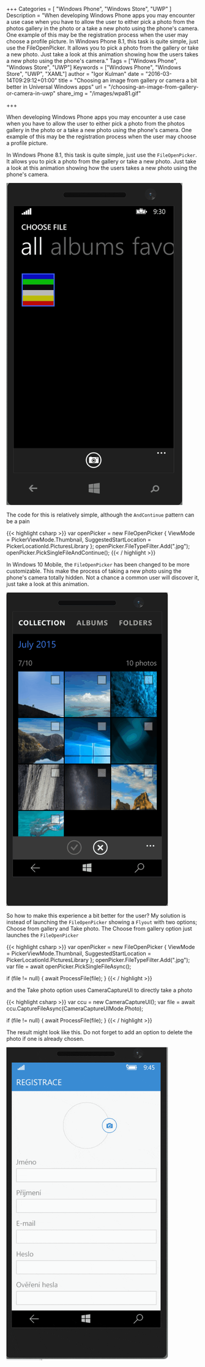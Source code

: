 +++
Categories = [ "Windows Phone", "Windows Store", "UWP" ]
Description = "When developing Windows Phone apps you may encounter a use case when you have to allow the user to either pick a photo from the photos gallery in the photo or a take a new photo using the phone's camera. One example of this may be the registration process when the user may choose a profile picture. In Windows Phone 8.1, this task is quite simple, just use the FileOpenPicker. It allows you to pick a photo from the gallery or take a new photo. Just take a look at this animation showing how the users takes a new photo using the phone's camera."
Tags = ["Windows Phone", "Windows Store", "UWP"]
Keywords = ["Windows Phone", "Windows Store", "UWP", "XAML"]
author = "Igor Kulman"
date = "2016-03-14T09:29:12+01:00"
title = "Choosing an image from gallery or camera a bit better in Universal Windows apps"
url = "/choosing-an-image-from-gallery-or-camera-in-uwp"
share_img = "/images/wpa81.gif"

+++

When developing Windows Phone apps you may encounter a use case when you have to allow the user to either pick a photo from the photos gallery in the photo or a take a new photo using the phone's camera. One example of this may be the registration process when the user may choose a profile picture.

In Windows Phone 8.1, this task is quite simple, just use the `FileOpenPicker`. It allows you to pick a photo from the gallery or take a new photo. Just take a look at this animation showing how the users takes a new photo using the phone's camera.

![FileOpenPicker in Windows Phone 8.1](wpa81.gif)

<!--more-->

The code for this is relatively simple, although the `AndContinue` pattern can be a pain

{{< highlight csharp >}}
var openPicker = new FileOpenPicker
{
    ViewMode = PickerViewMode.Thumbnail,
    SuggestedStartLocation = PickerLocationId.PicturesLibrary
};
openPicker.FileTypeFilter.Add(".jpg");
openPicker.PickSingleFileAndContinue();
{{< / highlight >}}

In Windows 10 Mobile, the `FileOpenPicker` has been changed to be more customizable. This make the process of  taking a new photo using the phone's camera totally hidden. Not a chance a common user will discover it, just take a look at this animation.

![Gallery picker](uwp.gif)

So how to make this experience a bit better for the user? My solution is instead of launching the `FileOpenPicker` showing a `Flyout` with two options; Choose from gallery and Take photo. The Choose from gallery option just launches the `FileOpenPicker`

{{< highlight csharp >}}
var openPicker = new FileOpenPicker
{
    ViewMode = PickerViewMode.Thumbnail,
    SuggestedStartLocation = PickerLocationId.PicturesLibrary
};
openPicker.FileTypeFilter.Add(".jpg");
var file = await openPicker.PickSingleFileAsync();

if (file != null)
{
    await ProcessFile(file);
}
{{< / highlight >}}

and the Take photo option uses CameraCaptureUI to directly take a photo

{{< highlight csharp >}}
var ccu = new CameraCaptureUI();
var file = await ccu.CaptureFileAsync(CameraCaptureUIMode.Photo);

if (file != null)
{
    await ProcessFile(file);
} 
{{< / highlight >}}

The result might look like this. Do not forget to add an option to delete the photo if one is already chosen.

![Avatar picker](uwp2.gif)
